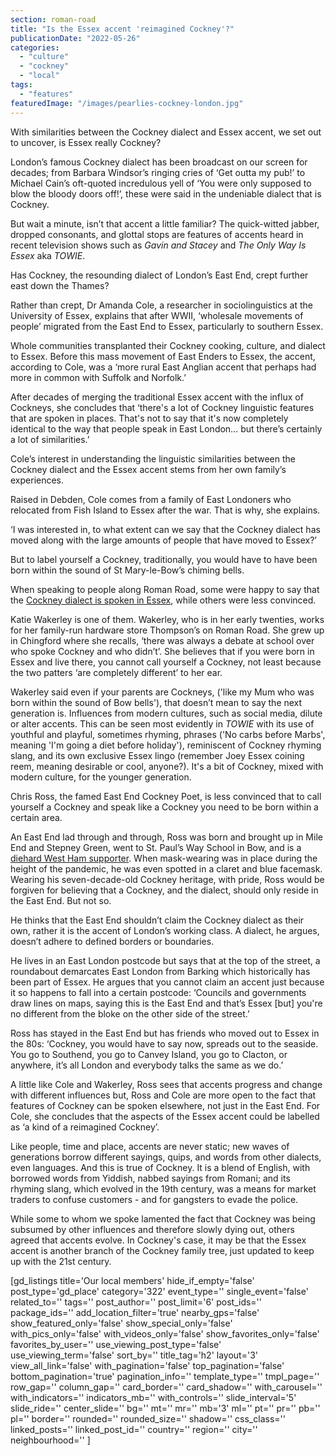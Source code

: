 ```yaml
---
section: roman-road
title: "Is the Essex accent 'reimagined Cockney'?"
publicationDate: "2022-05-26"
categories: 
  - "culture"
  - "cockney"
  - "local"
tags: 
  - "features"
featuredImage: "/images/pearlies-cockney-london.jpg"
---
```


With similarities between the Cockney dialect and Essex accent, we set out to uncover, is Essex really Cockney?

London’s famous Cockney dialect has been broadcast on our screen for decades; from Barbara Windsor’s ringing cries of ‘Get outta my pub!’ to Michael Cain’s oft-quoted incredulous yell of ‘You were only supposed to blow the bloody doors off!’, these were said in the undeniable dialect that is Cockney.

But wait a minute, isn’t that accent a little familiar? The quick-witted jabber, dropped consonants, and glottal stops are features of accents heard in recent television shows such as _Gavin and Stacey_ and _The Only Way Is Essex_ aka _TOWIE_.

Has Cockney, the resounding dialect of London’s East End, crept further east down the Thames?

Rather than crept, Dr Amanda Cole, a researcher in sociolinguistics at the University of Essex, explains that after WWII, ‘wholesale movements of people’ migrated from the East End to Essex, particularly to southern Essex.

Whole communities transplanted their Cockney cooking, culture, and dialect to Essex. Before this mass movement of East Enders to Essex, the accent, according to Cole, was a ‘more rural East Anglian accent that perhaps had more in common with Suffolk and Norfolk.’

After decades of merging the traditional Essex accent with the influx of Cockneys, she concludes that ‘there's a lot of Cockney linguistic features that are spoken in places. That's not to say that it's now completely identical to the way that people speak in East London… but there’s certainly a lot of similarities.’

Cole’s interest in understanding the linguistic similarities between the Cockney dialect and the Essex accent stems from her own family’s experiences.

Raised in Debden, Cole comes from a family of East Londoners who relocated from Fish Island to Essex after the war. That is why, she explains.

‘I was interested in, to what extent can we say that the Cockney dialect has moved along with the large amounts of people that have moved to Essex?’

But to label yourself a Cockney, traditionally, you would have to have been born within the sound of St Mary-le-Bow’s chiming bells. 

When speaking to people along Roman Road, some were happy to say that the [Cockney dialect is spoken in Essex](https://theconversation.com/barbara-windsor-youre-more-likely-to-hear-a-cockney-accent-in-essex-than-east-london-now-152033), while others were less convinced.

Katie Wakerley is one of them. Wakerley, who is in her early twenties, works for her family-run hardware store Thompson’s on Roman Road. She grew up in Chingford where she recalls, ‘there was always a debate at school over who spoke Cockney and who didn’t’. She believes that if you were born in Essex and live there, you cannot call yourself a Cockney, not least because the two patters ‘are completely different’ to her ear.

Wakerley said even if your parents are Cockneys, ('like my Mum who was born within the sound of Bow bells'), that doesn’t mean to say the next generation is. Influences from modern cultures, such as social media, dilute or alter accents. This can be seen most evidently in _TOWIE_ with its use of youthful and playful, sometimes rhyming, phrases ('No carbs before Marbs', meaning 'I'm going a diet before holiday'), reminiscent of Cockney rhyming slang, and its own exclusive Essex lingo (remember Joey Essex coining reem, meaning desirable or cool, anyone?). It's a bit of Cockney, mixed with modern culture, for the younger generation.

Chris Ross, the famed East End Cockney Poet, is less convinced that to call yourself a Cockney and speak like a Cockney you need to be born within a certain area. 

An East End lad through and through, Ross was born and brought up in Mile End and Stepney Green, went to St. Paul’s Way School in Bow, and is a [diehard West Ham supporter](https://romanroadlondon.com/faces-west-ham-football-jose-da-luz-photoessay/). When mask-wearing was in place during the height of the pandemic, he was even spotted in a claret and blue facemask. Wearing his seven-decade-old Cockney heritage, with pride, Ross would be forgiven for believing that a Cockney, and the dialect, should only reside in the East End. But not so.

He thinks that the East End shouldn’t claim the Cockney dialect as their own, rather it is the accent of London’s working class. A dialect, he argues, doesn’t adhere to defined borders or boundaries.

He lives in an East London postcode but says that at the top of the street, a roundabout demarcates East London from Barking which historically has been part of Essex. He argues that you cannot claim an accent just because it so happens to fall into a certain postcode: ‘Councils and governments draw lines on maps, saying this is the East End and that’s Essex \[but\] you're no different from the bloke on the other side of the street.’

Ross has stayed in the East End but has friends who moved out to Essex in the 80s: ‘Cockney, you would have to say now, spreads out to the seaside. You go to Southend, you go to Canvey Island, you go to Clacton, or anywhere, it’s all London and everybody talks the same as we do.’

A little like Cole and Wakerley, Ross sees that accents progress and change with different influences but, Ross and Cole are more open to the fact that features of Cockney can be spoken elsewhere, not just in the East End. For Cole, she concludes that the aspects of the Essex accent could be labelled as ‘a kind of a reimagined Cockney’. 

Like people, time and place, accents are never static; new waves of generations borrow different sayings, quips, and words from other dialects, even languages. And this is true of Cockney. It is a blend of English, with borrowed words from Yiddish, nabbed sayings from Romani; and its rhyming slang, which evolved in the 19th century, was a means for market traders to confuse customers - and for gangsters to evade the police. 

While some to whom we spoke lamented the fact that Cockney was being subsumed by other influences and therefore slowly dying out, others agreed that accents evolve. In Cockney's case, it may be that the Essex accent is another branch of the Cockney family tree, just updated to keep up with the 21st century. 

\[gd\_listings title='Our local members' hide\_if\_empty='false' post\_type='gd\_place' category='322' event\_type='' single\_event='false' related\_to='' tags='' post\_author='' post\_limit='6' post\_ids='' package\_ids='' add\_location\_filter='true' nearby\_gps='false' show\_featured\_only='false' show\_special\_only='false' with\_pics\_only='false' with\_videos\_only='false' show\_favorites\_only='false' favorites\_by\_user='' use\_viewing\_post\_type='false' use\_viewing\_term='false' sort\_by='' title\_tag='h2' layout='3' view\_all\_link='false' with\_pagination='false' top\_pagination='false' bottom\_pagination='true' pagination\_info='' template\_type='' tmpl\_page='' row\_gap='' column\_gap='' card\_border='' card\_shadow='' with\_carousel='' with\_indicators='' indicators\_mb='' with\_controls='' slide\_interval='5' slide\_ride='' center\_slide='' bg='' mt='' mr='' mb='3' ml='' pt='' pr='' pb='' pl='' border='' rounded='' rounded\_size='' shadow='' css\_class='' linked\_posts='' linked\_post\_id='' country='' region='' city='' neighbourhood='' \]
